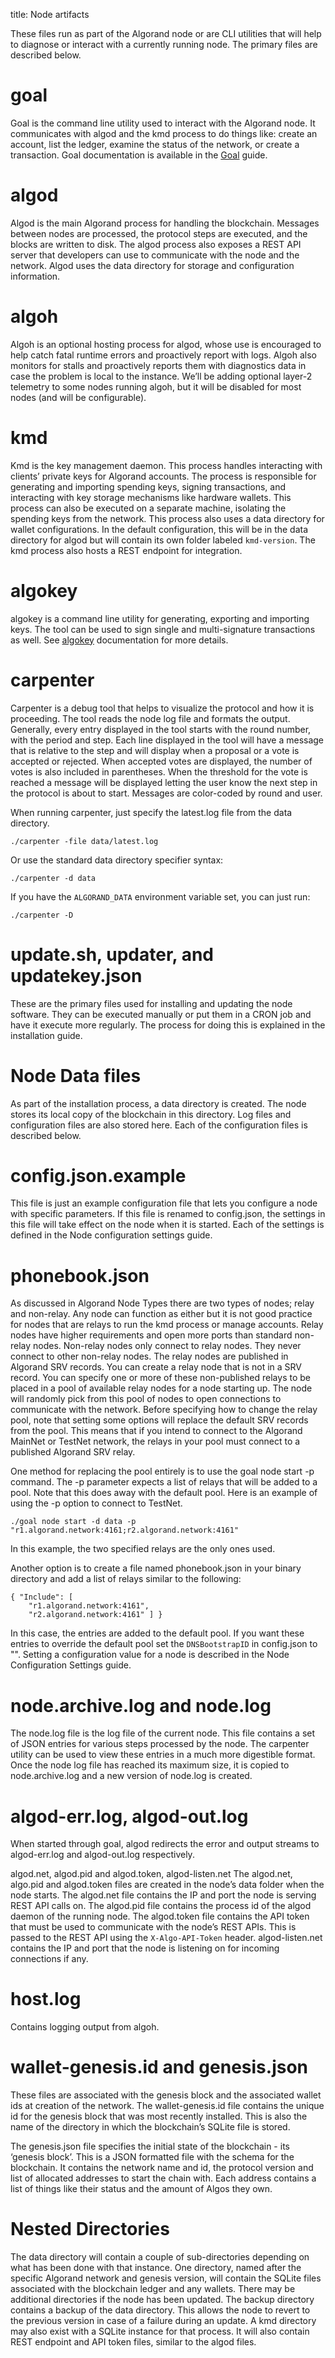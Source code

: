title: Node artifacts

These files run as part of the Algorand node or are CLI utilities that will help to diagnose or interact with a currently running node. The primary files are described below.

# goal
Goal is the command line utility used to interact with the Algorand node. It communicates with algod and the kmd process to do things like: create an account, list the ledger, examine the status of the network, or create a transaction. Goal documentation is available in the [Goal](../../../clis/goal/goal) guide.

# algod
Algod is the main Algorand process for handling the blockchain. Messages between nodes are processed, the protocol steps are executed, and the blocks are written to disk. The algod process also exposes a REST API server that developers can use to communicate with the node and the network. Algod uses the data directory for storage and configuration information.

# algoh
Algoh is an optional hosting process for algod, whose use is encouraged to help catch fatal runtime errors and proactively report with logs. Algoh also monitors for stalls and proactively reports them with diagnostics data in case the problem is local to the instance.  We’ll be adding optional layer-2 telemetry to some nodes running algoh, but it will be disabled for most nodes (and will be configurable).

# kmd
Kmd is the key management daemon. This process handles interacting with clients’ private keys for Algorand accounts. The process is responsible for generating and importing spending keys, signing transactions, and interacting with key storage mechanisms like hardware wallets. This process can also be executed on a separate machine, isolating the spending keys from the network. This process also uses a data directory for wallet configurations. In the default configuration, this will be in the data directory for algod but will contain its own folder labeled `kmd-version`. The kmd process also hosts a REST endpoint for integration.

# algokey
algokey is a command line utility for generating, exporting and importing keys. The tool can be used to sign single and multi-signature transactions as well. See [algokey](../../clis/algokey/algokey) documentation for more details.

# carpenter
Carpenter is a debug tool that helps to visualize the protocol and how it is proceeding. The tool reads the node log file and formats the output. Generally, every entry displayed in the tool starts with the round number, with the period and step. Each line displayed in the tool will have a message that is relative to the step and will display when a proposal or a vote is accepted or rejected. When accepted votes are displayed, the number of votes is also included in parentheses. When the threshold for the vote is reached a message will be displayed letting the user know the next step in the protocol is about to start. Messages are color-coded by round and user.

When running carpenter, just specify the latest.log file from the data directory.

```
./carpenter -file data/latest.log
```

Or use the standard data directory specifier syntax:

```
./carpenter -d data
```

If you have the `ALGORAND_DATA` environment variable set, you can just run:

```
./carpenter -D
```

# update.sh, updater, and updatekey.json
These are the primary files used for installing and updating the node software. They can be executed manually or put them in a CRON job and have it execute more regularly. The process for doing this is explained in the installation guide.

# Node Data files
As part of the installation process, a data directory is created. The node stores its local copy of the blockchain in this directory. Log files and configuration files are also stored here. Each of the configuration files is described below.

# config.json.example
This file is just an example configuration file that lets you configure a node with specific parameters. If this file is renamed to config.json, the settings in this file will take effect on the node when it is started. Each of the settings is defined in the Node configuration settings guide.

# phonebook.json
As discussed in Algorand Node Types there are two types of nodes; relay and non-relay. Any node can function as either but it is not good practice for nodes that are relays to run the kmd process or manage accounts. Relay nodes have higher requirements and open more ports than standard non-relay nodes. Non-relay nodes only connect to relay nodes. They never connect to other non-relay nodes. The relay nodes are published in Algorand SRV records. You can create a relay node that is not in a SRV record. You can specify one or more of these non-published relays to be placed in a pool of available relay nodes for a node starting up. The node will randomly pick from this pool of nodes to open connections to communicate with the network. Before specifying how to change the relay pool, note that setting some options will replace the default SRV records from the pool. This means that if you intend to connect to the Algorand MainNet or TestNet network, the relays in your pool must connect to a published Algorand SRV relay.

One method for replacing the pool entirely is to use the goal node start -p command. The -p parameter expects a list of relays that will be added to a pool. Note that this does away with the default pool. Here is an example of using the -p option to connect to TestNet.

```
./goal node start -d data -p "r1.algorand.network:4161;r2.algorand.network:4161"
```

In this example, the two specified relays are the only ones used.

Another option is to create a file named phonebook.json in your binary directory and add a list of relays similar to the following:

```
{ "Include": [
    "r1.algorand.network:4161",
    "r2.algorand.network:4161" ] }
```

In this case, the entries are added to the default pool. If you want these entries to override the default pool set the `DNSBootstrapID` in config.json to "". Setting a configuration value for a node is described in the Node Configuration Settings guide.

# node.archive.log and node.log
The node.log file is the log file of the current node. This file contains a set of JSON entries for various steps processed by the node. The carpenter utility can be used to view these entries in a much more digestible format. Once the node log file has reached its maximum size, it is copied to node.archive.log and a new version of node.log is created. 

# algod-err.log, algod-out.log
When started through goal, algod redirects the error and output streams to algod-err.log and algod-out.log respectively.

algod.net, algod.pid and algod.token, algod-listen.net
The algod.net, algo.pid and algod.token files are created in the node’s data folder when the node starts. The algod.net file contains the IP and port the node is serving REST API calls on. The algod.pid file contains the process id of the algod daemon of the running node. The algod.token file contains the API token that must be used to communicate with the node’s REST APIs. This is passed to the REST API using the `X-Algo-API-Token` header.  algod-listen.net contains the IP and port that the node is listening on for incoming connections if any.

# host.log
Contains logging output from algoh.

# wallet-genesis.id and genesis.json
These files are associated with the genesis block and the associated wallet ids at creation of the network. The wallet-genesis.id file contains the unique id for the genesis block that was most recently installed. This is also the name of the directory in which the blockchain’s SQLite file is stored.

The genesis.json file specifies the initial state of the blockchain - its ‘genesis block’. This is a JSON formatted file with the schema for the blockchain. It contains the network name and id, the protocol version and list of allocated addresses to start the chain with. Each address contains a list of things like their status and the amount of Algos they own.

# Nested Directories
The data directory will contain a couple of sub-directories depending on what has been done with that instance.  One directory, named after the specific Algorand network and genesis version, will contain the SQLite files associated with the blockchain ledger and any wallets. There may be additional directories if the node has been updated. The backup directory contains a backup of the data directory. This allows the node to revert to the previous version in case of a failure during an update. A kmd directory may also exist with a SQLite instance for that process. It will also contain REST endpoint and API token files, similar to the algod files.
